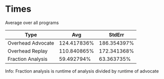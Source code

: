 # Times

Average over all programs

| Type | Avg | StdErr |
| - | - | - |
| Overhead Advocate | 124.417836% | 186.354397% |
| Overhead Replay | 110.840865% | 172.341368% |
| Fraction Analysis | 59.492794% | 63.363735% |


Info: Fraction analysis is runtime of analysis divided by runtime of advocate

